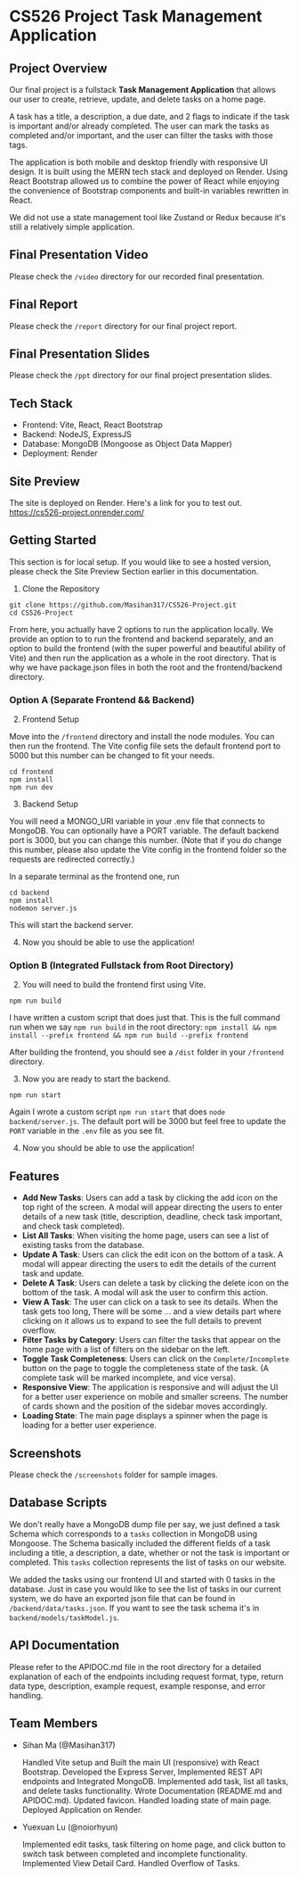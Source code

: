 # CS526 Project Task Management Application

## Project Overview
Our final project is a fullstack **Task Management Application** that allows our user to create, retrieve, update, and delete tasks on a home page.

A task has a title, a description, a due date, and 2 flags to indicate if the task is important and/or already completed. The user can mark the tasks as completed and/or important, and the user can filter the tasks with those tags.

The application is both mobile and desktop friendly with responsive UI design. It is built using the MERN tech stack and deployed on Render. Using React Bootstrap allowed us to combine the power of React while enjoying the convenience of Bootstrap components and built-in variables rewritten in React.

We did not use a state management tool like Zustand or Redux because it's still a relatively simple application.

## Final Presentation Video
Please check the `/video` directory for our recorded final presentation.

## Final Report
Please check the `/report` directory for our final project report.

## Final Presentation Slides
Please check the `/ppt` directory for our final project presentation slides.

## Tech Stack
- Frontend: Vite, React, React Bootstrap
- Backend: NodeJS, ExpressJS
- Database: MongoDB (Mongoose as Object Data Mapper)
- Deployment: Render

## Site Preview
The site is deployed on Render. Here's a link for you to test out.
https://cs526-project.onrender.com/

## Getting Started
This section is for local setup. If you would like to see a hosted version, please check the Site Preview Section earlier in this documentation.

1. Clone the Repository

```
git clone https://github.com/Masihan317/CS526-Project.git
cd CS526-Project
```

From here, you actually have 2 options to run the application locally. We provide an option to to run the frontend and backend separately, and an option to build the frontend (with the super powerful and beautiful ability of Vite) and then run the application as a whole in the root directory. That is why we have package.json files in both the root and the frontend/backend directory.

### Option A (Separate Frontend && Backend)

2. Frontend Setup

Move into the `/frontend` directory and install the node modules. You can then run the frontend. The Vite config file sets the default frontend port to 5000 but this number can be changed to fit your needs. 
```
cd frontend
npm install
npm run dev
```

3. Backend Setup

You will need a MONGO_URI variable in your .env file that connects to MongoDB. You can optionally have a PORT variable. The default backend port is 3000, but you can change this number. (Note that if you do change this number, please also update the Vite config in the frontend folder so the requests are redirected correctly.)

In a separate terminal as the frontend one, run
```
cd backend
npm install
nodemon server.js
```

This will start the backend server.


4. Now you should be able to use the application!

### Option B (Integrated Fullstack from Root Directory)

2. You will need to build the frontend first using Vite.

```
npm run build
```

I have written a custom script that does just that. This is the full command run when we say `npm run build` in the root directory: `npm install && npm install --prefix frontend && npm run build --prefix frontend`

After building the frontend, you should see a `/dist` folder in your `/frontend` directory.

3. Now you are ready to start the backend.

```
npm run start
```

Again I wrote a custom script `npm run start` that does `node backend/server.js`. The default port will be 3000 but feel free to update the `PORT` variable in the `.env` file as you see fit.

4. Now you should be able to use the application!

## Features
- **Add New Tasks**: Users can add a task by clicking the add icon on the top right of the screen. A modal will appear directing the users to enter details of a new task (title, description, deadline, check task important, and check task completed).
- **List All Tasks**: When visiting the home page, users can see a list of existing tasks from the database.
- **Update A Task**: Users can click the edit icon on the bottom of a task. A modal will appear directing the users to edit the details of the current task and update.
- **Delete A Task**: Users can delete a task by clicking the delete icon on the bottom of the task. A modal will ask the user to confirm this action.
- **View A Task**: The user can click on a task to see its details. When the task gets too long, There will be some ... and a view details part where clicking on it allows us to expand to see the full details to prevent overflow.
- **Filter Tasks by Category**: Users can filter the tasks that appear on the home page with a list of filters on the sidebar on the left.
- **Toggle Task Completeness**: Users can click on the `Complete/Incomplete` button on the page to toggle the completeness state of the task. (A complete task will be marked incomplete, and vice versa).
- **Responsive View**: The application is responsive and will adjust the UI for a better user experience on mobile and smaller screens. The number of cards shown and the position of the sidebar moves accordingly.
- **Loading State**: The main page displays a spinner when the page is loading for a better user experience.

## Screenshots
Please check the `/screenshots` folder for sample images.

## Database Scripts
We don't really have a MongoDB dump file per say, we just defined a task Schema which corresponds to a `tasks` collection in MongoDB using Mongoose. The Schema basically included the different fields of a task including a title, a description, a date, whether or not the task is important or completed. This `tasks` collection represents the list of tasks on our website.

We added the tasks using our frontend UI and started with 0 tasks in the database. Just in case you would like to see the list of tasks in our current system, we do have an exported json file that can be found in `/backend/data/tasks.json`. If you want to see the task schema it's in `backend/models/taskModel.js`.

## API Documentation
Please refer to the APIDOC.md file in the root directory for a detailed explanation of each of the endpoints including request format, type, return data type, description, example request, example response, and error handling.

## Team Members
- Sihan Ma (@Masihan317)

  Handled Vite setup and Built the main UI (responsive) with React Bootstrap. Developed the Express Server, Implemented REST API endpoints and Integrated MongoDB. Implemented add task, list all tasks, and delete tasks functionality. Wrote Documentation (README.md and APIDOC.md). Updated favicon. Handled loading state of main page. Deployed Application on Render.

- Yuexuan Lu (@noiorhyun)

  Implemented edit tasks, task filtering on home page, and click button to switch task between completed and incomplete functionality. Implemented View Detail Card. Handled Overflow of Tasks.